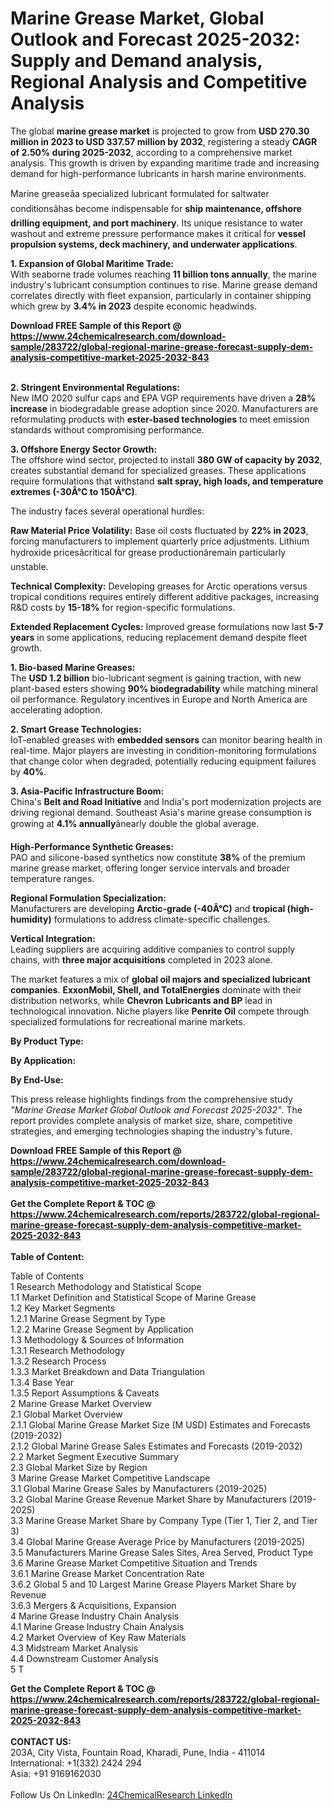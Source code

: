 <h1>Marine Grease Market, Global Outlook and Forecast 2025-2032: Supply and Demand analysis, Regional Analysis and Competitive Analysis</h1><p>The global <strong>marine grease market</strong> is projected to grow from <strong>USD 270.30 million in 2023 to USD 337.57 million by 2032</strong>, registering a steady <strong>CAGR of 2.50% during 2025-2032</strong>, according to a comprehensive market analysis. This growth is driven by expanding maritime trade and increasing demand for high-performance lubricants in harsh marine environments.</p><p>Marine greaseâa specialized lubricant formulated for saltwater conditionsâhas become indispensable for <strong>ship maintenance, offshore drilling equipment, and port machinery</strong>. Its unique resistance to water washout and extreme pressure performance makes it critical for <strong>vessel propulsion systems, deck machinery, and underwater applications</strong>.</p><p><strong>1. Expansion of Global Maritime Trade:</strong><br>
With seaborne trade volumes reaching <strong>11 billion tons annually</strong>, the marine industry's lubricant consumption continues to rise. Marine grease demand correlates directly with fleet expansion, particularly in container shipping which grew by <strong>3.4% in 2023</strong> despite economic headwinds.</p><div><b>Download FREE Sample of this Report @ 
            <a href="https://www.24chemicalresearch.com/download-sample/283722/global-regional-marine-grease-forecast-supply-dem-analysis-competitive-market-2025-2032-843">
            https://www.24chemicalresearch.com/download-sample/283722/global-regional-marine-grease-forecast-supply-dem-analysis-competitive-market-2025-2032-843</a></b></div><br><p><strong>2. Stringent Environmental Regulations:</strong><br>
New IMO 2020 sulfur caps and EPA VGP requirements have driven a <strong>28% increase</strong> in biodegradable grease adoption since 2020. Manufacturers are reformulating products with <strong>ester-based technologies</strong> to meet emission standards without compromising performance.</p><p><strong>3. Offshore Energy Sector Growth:</strong><br>
The offshore wind sector, projected to install <strong>380 GW of capacity by 2032</strong>, creates substantial demand for specialized greases. These applications require formulations that withstand <strong>salt spray, high loads, and temperature extremes (-30Â°C to 150Â°C)</strong>.</p><p>The industry faces several operational hurdles:</p><p><strong>Raw Material Price Volatility:</strong> Base oil costs fluctuated by <strong>22% in 2023</strong>, forcing manufacturers to implement quarterly price adjustments. Lithium hydroxide pricesâcritical for grease productionâremain particularly unstable.</p><p><strong>Technical Complexity:</strong> Developing greases for Arctic operations versus tropical conditions requires entirely different additive packages, increasing R&amp;D costs by <strong>15-18%</strong> for region-specific formulations.</p><p><strong>Extended Replacement Cycles:</strong> Improved grease formulations now last <strong>5-7 years</strong> in some applications, reducing replacement demand despite fleet growth.</p><p><strong>1. Bio-based Marine Greases:</strong><br>
The <strong>USD 1.2 billion</strong> bio-lubricant segment is gaining traction, with new plant-based esters showing <strong>90% biodegradability</strong> while matching mineral oil performance. Regulatory incentives in Europe and North America are accelerating adoption.</p><p><strong>2. Smart Grease Technologies:</strong><br>
IoT-enabled greases with <strong>embedded sensors</strong> can monitor bearing health in real-time. Major players are investing in condition-monitoring formulations that change color when degraded, potentially reducing equipment failures by <strong>40%</strong>.</p><p><strong>3. Asia-Pacific Infrastructure Boom:</strong><br>
China's <strong>Belt and Road Initiative</strong> and India's port modernization projects are driving regional demand. Southeast Asia's marine grease consumption is growing at <strong>4.1% annually</strong>ânearly double the global average.</p><p><strong>High-Performance Synthetic Greases:</strong><br>
    PAO and silicone-based synthetics now constitute <strong>38%</strong> of the premium marine grease market, offering longer service intervals and broader temperature ranges.</p><p><strong>Regional Formulation Specialization:</strong><br>
    Manufacturers are developing <strong>Arctic-grade (-40Â°C)</strong> and <strong>tropical (high-humidity)</strong> formulations to address climate-specific challenges.</p><p><strong>Vertical Integration:</strong><br>
    Leading suppliers are acquiring additive companies to control supply chains, with <strong>three major acquisitions</strong> completed in 2023 alone.</p><p>The market features a mix of <strong>global oil majors and specialized lubricant companies</strong>. <strong>ExxonMobil, Shell, and TotalEnergies</strong> dominate with their distribution networks, while <strong>Chevron Lubricants and BP</strong> lead in technological innovation. Niche players like <strong>Penrite Oil</strong> compete through specialized formulations for recreational marine markets.</p><p><strong>By Product Type:</strong></p><p><strong>By Application:</strong></p><p><strong>By End-Use:</strong></p><p>This press release highlights findings from the comprehensive study <em>"Marine Grease Market Global Outlook and Forecast 2025-2032"</em>. The report provides complete analysis of market size, share, competitive strategies, and emerging technologies shaping the industry's future.</p><div><b>Download FREE Sample of this Report @ 
            <a href="https://www.24chemicalresearch.com/download-sample/283722/global-regional-marine-grease-forecast-supply-dem-analysis-competitive-market-2025-2032-843">
            https://www.24chemicalresearch.com/download-sample/283722/global-regional-marine-grease-forecast-supply-dem-analysis-competitive-market-2025-2032-843</a></b></div><br><div><b>Get the Complete Report & TOC @ 
            <a href="https://www.24chemicalresearch.com/reports/283722/global-regional-marine-grease-forecast-supply-dem-analysis-competitive-market-2025-2032-843">
            https://www.24chemicalresearch.com/reports/283722/global-regional-marine-grease-forecast-supply-dem-analysis-competitive-market-2025-2032-843</a></b></div><br>
            <b>Table of Content:</b><p>Table of Contents<br />
1 Research Methodology and Statistical Scope<br />
1.1 Market Definition and Statistical Scope of Marine Grease<br />
1.2 Key Market Segments<br />
1.2.1 Marine Grease Segment by Type<br />
1.2.2 Marine Grease Segment by Application<br />
1.3 Methodology & Sources of Information<br />
1.3.1 Research Methodology<br />
1.3.2 Research Process<br />
1.3.3 Market Breakdown and Data Triangulation<br />
1.3.4 Base Year<br />
1.3.5 Report Assumptions & Caveats<br />
2 Marine Grease Market Overview<br />
2.1 Global Market Overview<br />
2.1.1 Global Marine Grease Market Size (M USD) Estimates and Forecasts (2019-2032)<br />
2.1.2 Global Marine Grease Sales Estimates and Forecasts (2019-2032)<br />
2.2 Market Segment Executive Summary<br />
2.3 Global Market Size by Region<br />
3 Marine Grease Market Competitive Landscape<br />
3.1 Global Marine Grease Sales by Manufacturers (2019-2025)<br />
3.2 Global Marine Grease Revenue Market Share by Manufacturers (2019-2025)<br />
3.3 Marine Grease Market Share by Company Type (Tier 1, Tier 2, and Tier 3)<br />
3.4 Global Marine Grease Average Price by Manufacturers (2019-2025)<br />
3.5 Manufacturers Marine Grease Sales Sites, Area Served, Product Type<br />
3.6 Marine Grease Market Competitive Situation and Trends<br />
3.6.1 Marine Grease Market Concentration Rate<br />
3.6.2 Global 5 and 10 Largest Marine Grease Players Market Share by Revenue<br />
3.6.3 Mergers & Acquisitions, Expansion<br />
4 Marine Grease Industry Chain Analysis<br />
4.1 Marine Grease Industry Chain Analysis<br />
4.2 Market Overview of Key Raw Materials<br />
4.3 Midstream Market Analysis<br />
4.4 Downstream Customer Analysis<br />
5 T</p><div><b>Get the Complete Report & TOC @ 
            <a href="https://www.24chemicalresearch.com/reports/283722/global-regional-marine-grease-forecast-supply-dem-analysis-competitive-market-2025-2032-843">
            https://www.24chemicalresearch.com/reports/283722/global-regional-marine-grease-forecast-supply-dem-analysis-competitive-market-2025-2032-843</a></b></div><br><b>CONTACT US:</b><br>
            203A, City Vista, Fountain Road, Kharadi, Pune, India - 411014<br>
            International: +1(332) 2424 294<br>
            Asia: +91 9169162030 <br><br>
            Follow Us On LinkedIn: <a href="https://www.linkedin.com/company/24chemicalresearch/">24ChemicalResearch LinkedIn</a>